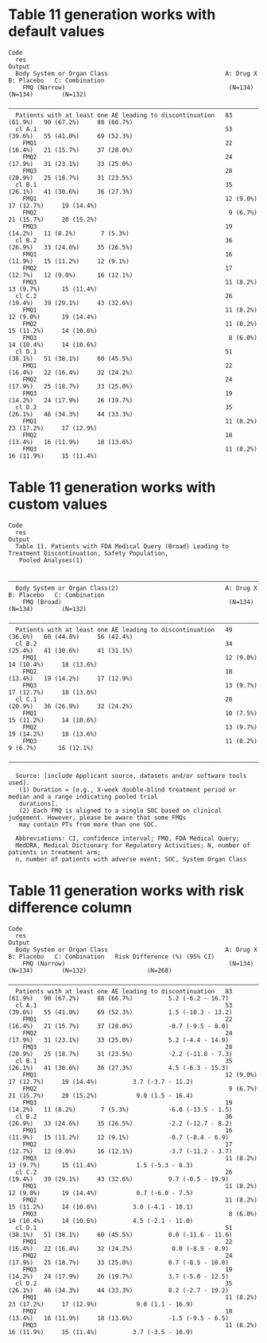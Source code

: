 # Table 11 generation works with default values

    Code
      res
    Output
      Body System or Organ Class                                 A: Drug X    B: Placebo   C: Combination
        FMQ (Narrow)                                              (N=134)      (N=134)        (N=132)    
      ———————————————————————————————————————————————————————————————————————————————————————————————————
      Patients with at least one AE leading to discontinuation   83 (61.9%)   90 (67.2%)     88 (66.7%)  
      cl A.1                                                     53 (39.6%)   55 (41.0%)     69 (52.3%)  
        FMQ1                                                     22 (16.4%)   21 (15.7%)     37 (28.0%)  
        FMQ2                                                     24 (17.9%)   31 (23.1%)     33 (25.0%)  
        FMQ3                                                     28 (20.9%)   25 (18.7%)     31 (23.5%)  
      cl B.1                                                     35 (26.1%)   41 (30.6%)     36 (27.3%)  
        FMQ1                                                     12 (9.0%)    17 (12.7%)     19 (14.4%)  
        FMQ2                                                      9 (6.7%)    21 (15.7%)     20 (15.2%)  
        FMQ3                                                     19 (14.2%)   11 (8.2%)       7 (5.3%)   
      cl B.2                                                     36 (26.9%)   33 (24.6%)     35 (26.5%)  
        FMQ1                                                     16 (11.9%)   15 (11.2%)     12 (9.1%)   
        FMQ2                                                     17 (12.7%)   12 (9.0%)      16 (12.1%)  
        FMQ3                                                     11 (8.2%)    13 (9.7%)      15 (11.4%)  
      cl C.2                                                     26 (19.4%)   39 (29.1%)     43 (32.6%)  
        FMQ1                                                     11 (8.2%)    12 (9.0%)      19 (14.4%)  
        FMQ2                                                     11 (8.2%)    15 (11.2%)     14 (10.6%)  
        FMQ3                                                      8 (6.0%)    14 (10.4%)     14 (10.6%)  
      cl D.1                                                     51 (38.1%)   51 (38.1%)     60 (45.5%)  
        FMQ1                                                     22 (16.4%)   22 (16.4%)     32 (24.2%)  
        FMQ2                                                     24 (17.9%)   25 (18.7%)     33 (25.0%)  
        FMQ3                                                     19 (14.2%)   24 (17.9%)     26 (19.7%)  
      cl D.2                                                     35 (26.1%)   46 (34.3%)     44 (33.3%)  
        FMQ1                                                     11 (8.2%)    23 (17.2%)     17 (12.9%)  
        FMQ2                                                     18 (13.4%)   16 (11.9%)     18 (13.6%)  
        FMQ3                                                     11 (8.2%)    16 (11.9%)     15 (11.4%)  

# Table 11 generation works with custom values

    Code
      res
    Output
      Table 11. Patients with FDA Medical Query (Broad) Leading to Treatment Discontinuation, Safety Population,
       Pooled Analyses(1)
      
      ———————————————————————————————————————————————————————————————————————————————————————————————————
      Body System or Organ Class(2)                              A: Drug X    B: Placebo   C: Combination
        FMQ (Broad)                                               (N=134)      (N=134)        (N=132)    
      ———————————————————————————————————————————————————————————————————————————————————————————————————
      Patients with at least one AE leading to discontinuation   49 (36.6%)   60 (44.8%)     56 (42.4%)  
      cl B.2                                                     34 (25.4%)   41 (30.6%)     41 (31.1%)  
        FMQ1                                                     12 (9.0%)    14 (10.4%)     18 (13.6%)  
        FMQ2                                                     18 (13.4%)   19 (14.2%)     17 (12.9%)  
        FMQ3                                                     13 (9.7%)    17 (12.7%)     18 (13.6%)  
      cl C.1                                                     28 (20.9%)   36 (26.9%)     32 (24.2%)  
        FMQ1                                                     10 (7.5%)    15 (11.2%)     14 (10.6%)  
        FMQ2                                                     13 (9.7%)    19 (14.2%)     18 (13.6%)  
        FMQ3                                                     11 (8.2%)     9 (6.7%)      16 (12.1%)  
      ———————————————————————————————————————————————————————————————————————————————————————————————————
      
      Source: [include Applicant source, datasets and/or software tools used].
       (1) Duration = [e.g., X-week double-blind treatment period or median and a range indicating pooled trial
       durations].
       (2) Each FMQ is aligned to a single SOC based on clinical judgement. However, please be aware that some FMQs
       may contain PTs from more than one SOC.
      
      Abbreviations: CI, confidence interval; FMQ, FDA Medical Query;
      MedDRA, Medical Dictionary for Regulatory Activities; N, number of patients in treatment arm;
      n, number of patients with adverse event; SOC, System Organ Class

# Table 11 generation works with risk difference column

    Code
      res
    Output
      Body System or Organ Class                                 A: Drug X    B: Placebo   C: Combination   Risk Difference (%) (95% CI)
        FMQ (Narrow)                                              (N=134)      (N=134)        (N=132)                 (N=268)           
      ——————————————————————————————————————————————————————————————————————————————————————————————————————————————————————————————————
      Patients with at least one AE leading to discontinuation   83 (61.9%)   90 (67.2%)     88 (66.7%)          5.2 (-6.2 - 16.7)      
      cl A.1                                                     53 (39.6%)   55 (41.0%)     69 (52.3%)          1.5 (-10.3 - 13.2)     
        FMQ1                                                     22 (16.4%)   21 (15.7%)     37 (28.0%)          -0.7 (-9.5 - 8.0)      
        FMQ2                                                     24 (17.9%)   31 (23.1%)     33 (25.0%)          5.2 (-4.4 - 14.9)      
        FMQ3                                                     28 (20.9%)   25 (18.7%)     31 (23.5%)          -2.2 (-11.8 - 7.3)     
      cl B.1                                                     35 (26.1%)   41 (30.6%)     36 (27.3%)          4.5 (-6.3 - 15.3)      
        FMQ1                                                     12 (9.0%)    17 (12.7%)     19 (14.4%)          3.7 (-3.7 - 11.2)      
        FMQ2                                                      9 (6.7%)    21 (15.7%)     20 (15.2%)           9.0 (1.5 - 16.4)      
        FMQ3                                                     19 (14.2%)   11 (8.2%)       7 (5.3%)           -6.0 (-13.5 - 1.5)     
      cl B.2                                                     36 (26.9%)   33 (24.6%)     35 (26.5%)          -2.2 (-12.7 - 8.2)     
        FMQ1                                                     16 (11.9%)   15 (11.2%)     12 (9.1%)           -0.7 (-8.4 - 6.9)      
        FMQ2                                                     17 (12.7%)   12 (9.0%)      16 (12.1%)          -3.7 (-11.2 - 3.7)     
        FMQ3                                                     11 (8.2%)    13 (9.7%)      15 (11.4%)           1.5 (-5.3 - 8.3)      
      cl C.2                                                     26 (19.4%)   39 (29.1%)     43 (32.6%)          9.7 (-0.5 - 19.9)      
        FMQ1                                                     11 (8.2%)    12 (9.0%)      19 (14.4%)           0.7 (-6.0 - 7.5)      
        FMQ2                                                     11 (8.2%)    15 (11.2%)     14 (10.6%)          3.0 (-4.1 - 10.1)      
        FMQ3                                                      8 (6.0%)    14 (10.4%)     14 (10.6%)          4.5 (-2.1 - 11.0)      
      cl D.1                                                     51 (38.1%)   51 (38.1%)     60 (45.5%)          0.0 (-11.6 - 11.6)     
        FMQ1                                                     22 (16.4%)   22 (16.4%)     32 (24.2%)           0.0 (-8.9 - 8.9)      
        FMQ2                                                     24 (17.9%)   25 (18.7%)     33 (25.0%)          0.7 (-8.5 - 10.0)      
        FMQ3                                                     19 (14.2%)   24 (17.9%)     26 (19.7%)          3.7 (-5.0 - 12.5)      
      cl D.2                                                     35 (26.1%)   46 (34.3%)     44 (33.3%)          8.2 (-2.7 - 19.2)      
        FMQ1                                                     11 (8.2%)    23 (17.2%)     17 (12.9%)           9.0 (1.1 - 16.9)      
        FMQ2                                                     18 (13.4%)   16 (11.9%)     18 (13.6%)          -1.5 (-9.5 - 6.5)      
        FMQ3                                                     11 (8.2%)    16 (11.9%)     15 (11.4%)          3.7 (-3.5 - 10.9)      

